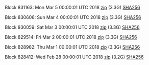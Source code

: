 Block 831163: Mon Mar  5 00:00:01 UTC 2018 [zip](https://dash-bootstrap.ams3.digitaloceanspaces.com/mainnet/2018-03-05/bootstrap.dat.zip) (3.3G) [SHA256](https://dash-bootstrap.ams3.digitaloceanspaces.com/mainnet/2018-03-05/sha256.txt)

Block 830606: Sun Mar  4 00:00:01 UTC 2018 [zip](https://dash-bootstrap.ams3.digitaloceanspaces.com/mainnet/2018-03-04/bootstrap.dat.zip) (3.3G) [SHA256](https://dash-bootstrap.ams3.digitaloceanspaces.com/mainnet/2018-03-04/sha256.txt)

Block 830059: Sat Mar  3 00:00:01 UTC 2018 [zip](https://dash-bootstrap.ams3.digitaloceanspaces.com/mainnet/2018-03-03/bootstrap.dat.zip) (3.3G) [SHA256](https://dash-bootstrap.ams3.digitaloceanspaces.com/mainnet/2018-03-03/sha256.txt)

Block 829514: Fri Mar  2 00:00:01 UTC 2018 [zip](https://dash-bootstrap.ams3.digitaloceanspaces.com/mainnet/2018-03-02/bootstrap.dat.zip) (3.3G) [SHA256](https://dash-bootstrap.ams3.digitaloceanspaces.com/mainnet/2018-03-02/sha256.txt)

Block 828962: Thu Mar  1 00:00:01 UTC 2018 [zip](https://dash-bootstrap.ams3.digitaloceanspaces.com/mainnet/2018-03-01/bootstrap.dat.zip) (3.3G) [SHA256](https://dash-bootstrap.ams3.digitaloceanspaces.com/mainnet/2018-03-01/sha256.txt)

Block 828412: Wed Feb 28 00:00:01 UTC 2018 [zip](https://dash-bootstrap.ams3.digitaloceanspaces.com/mainnet/2018-02-28/bootstrap.dat.zip) (3.2G) [SHA256](https://dash-bootstrap.ams3.digitaloceanspaces.com/mainnet/2018-02-28/sha256.txt)

